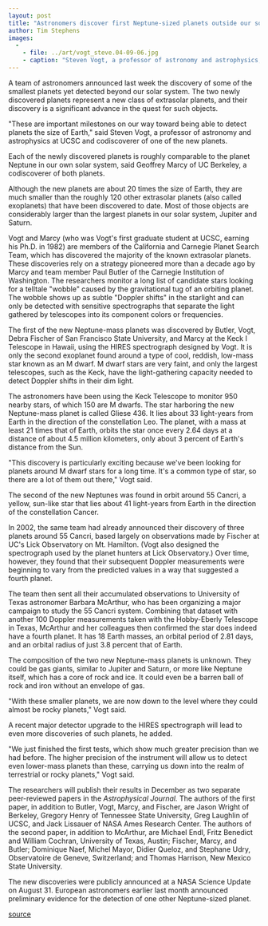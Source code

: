 ```yaml
---
layout: post
title: "Astronomers discover first Neptune-sized planets outside our solar system"
author: Tim Stephens
images:
  -
    - file: ../art/vogt_steve.04-09-06.jpg
    - caption: "Steven Vogt, a professor of astronomy and astrophysics, is a codiscoverer of one of the new planets. Photo: Tim Stephens"
---
```


A team of astronomers announced last week the discovery of some of the smallest planets yet detected beyond our solar system. The two newly discovered planets represent a new class of extrasolar planets, and their discovery is a significant advance in the quest for such objects.

"These are important milestones on our way toward being able to detect planets the size of Earth," said Steven Vogt, a professor of astronomy and astrophysics at UCSC and codiscoverer of one of the new planets.   

Each of the newly discovered planets is roughly comparable to the planet Neptune in our own solar system, said Geoffrey Marcy of UC Berkeley, a codiscoverer of both planets.

Although the new planets are about 20 times the size of Earth, they are much smaller than the roughly 120 other extrasolar planets (also called exoplanets) that have been discovered to date. Most of those objects are considerably larger than the largest planets in our solar system, Jupiter and Saturn.  

Vogt and Marcy (who was Vogt's first graduate student at UCSC, earning his Ph.D. in 1982) are members of the California and Carnegie Planet Search Team, which has discovered the majority of the known extrasolar planets. These discoveries rely on a strategy pioneered more than a decade ago by Marcy and team member Paul Butler of the Carnegie Institution of Washington. The researchers monitor a long list of candidate stars looking for a telltale "wobble" caused by the gravitational tug of an orbiting planet. The wobble shows up as subtle "Doppler shifts" in the starlight and can only be detected with sensitive spectrographs that separate the light gathered by telescopes into its component colors or frequencies.   

The first of the new Neptune-mass planets was discovered by Butler, Vogt, Debra Fischer of San Francisco State University, and Marcy at the Keck I Telescope in Hawaii, using the HIRES spectrograph designed by Vogt. It is only the second exoplanet found around a type of cool, reddish, low-mass star known as an M dwarf. M dwarf stars are very faint, and only the largest telescopes, such as the Keck, have the light-gathering capacity needed to detect Doppler shifts in their dim light.   

The astronomers have been using the Keck Telescope to monitor 950 nearby stars, of which 150 are M dwarfs. The star harboring the new Neptune-mass planet is called Gliese 436. It lies about 33 light-years from Earth in the direction of the constellation Leo. The planet, with a mass at least 21 times that of Earth, orbits the star once every 2.64 days at a distance of about 4.5 million kilometers, only about 3 percent of Earth's distance from the Sun.   

"This discovery is particularly exciting because we've been looking for planets around M dwarf stars for a long time. It's a common type of star, so there are a lot of them out there," Vogt said.  

The second of the new Neptunes was found in orbit around 55 Cancri, a yellow, sun-like star that lies about 41 light-years from Earth in the direction of the constellation Cancer.   

In 2002, the same team had already announced their discovery of three planets around 55 Cancri, based largely on observations made by Fischer at UC's Lick Observatory on Mt. Hamilton. (Vogt also designed the spectrograph used by the planet hunters at Lick Observatory.) Over time, however, they found that their subsequent Doppler measurements were beginning to vary from the predicted values in a way that suggested a fourth planet.   

The team then sent all their accumulated observations to University of Texas astronomer Barbara McArthur, who has been organizing a major campaign to study the 55 Cancri system. Combining that dataset with another 100 Doppler measurements taken with the Hobby-Eberly Telescope in Texas, McArthur and her colleagues then confirmed the star does indeed have a fourth planet. It has 18 Earth masses, an orbital period of 2.81 days, and an orbital radius of just 3.8 percent that of Earth.   

The composition of the two new Neptune-mass planets is unknown. They could be gas giants, similar to Jupiter and Saturn, or more like Neptune itself, which has a core of rock and ice. It could even be a barren ball of rock and iron without an envelope of gas.  

"With these smaller planets, we are now down to the level where they could almost be rocky planets," Vogt said.  

A recent major detector upgrade to the HIRES spectrograph will lead to even more discoveries of such planets, he added.  

"We just finished the first tests, which show much greater precision than we had before. The higher precision of the instrument will allow us to detect even lower-mass planets than these, carrying us down into the realm of terrestrial or rocky planets," Vogt said.  

The researchers will publish their results in December as two separate peer-reviewed papers in the _Astrophysical Journal._ The authors of the first paper, in addition to Butler, Vogt, Marcy, and Fischer, are Jason Wright of Berkeley, Gregory Henry of Tennessee State University, Greg Laughlin of UCSC, and Jack Lissauer of NASA Ames Research Center. The authors of the second paper, in addition to McArthur, are Michael Endl, Fritz Benedict and William Cochran, University of Texas, Austin; Fischer, Marcy, and Butler; Dominique Naef, Michel Mayor, Didier Queloz, and Stephane Udry, Observatoire de Geneve, Switzerland; and Thomas Harrison, New Mexico State University.  

The new discoveries were publicly announced at a NASA Science Update on August 31. European astronomers earlier last month announced preliminary evidence for the detection of one other Neptune-sized planet.  
  

[source](http://www1.ucsc.edu/currents/04-05/09-06/planets.html "Permalink to planets")
